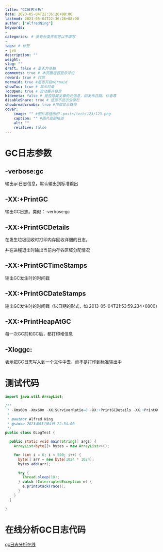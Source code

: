 ```yaml
---
title: "GC日志分析"
date: 2023-05-04T22:36:26+08:00
lastmod: 2023-05-04T22:36:26+08:00
author: ["AlfredNing"]
keywords: 
- 
categories: # 没有分类界面可以不填写
- 
tags: # 标签
- jvm
description: ""
weight:
slug: ""
draft: false # 是否为草稿
comments: true # 本页面是否显示评论
reward: true # 打赏
mermaid: true #是否开启mermaid
showToc: true # 显示目录
TocOpen: true # 自动展开目录
hidemeta: false # 是否隐藏文章的元信息，如发布日期、作者等
disableShare: true # 底部不显示分享栏
showbreadcrumbs: true #顶部显示路径
cover:
    image: "" #图片路径例如：posts/tech/123/123.png
    caption: "" #图片底部描述
    alt: ""
    relative: false
---
```


# GC日志参数

## -verbose:gc

输出gc日志信息，默认输出到标准输出

## -XX:+PrintGC

输出GC日志。类似：-verbose:gc

## -XX:+PrintGCDetails

在发生垃圾回收时打印内存回收详细的日志，

并在进程退出时输出当前内存各区域分配情况

## -XX:+PrintGCTimeStamps

输出GC发生时的时间戳

## -XX:+PrintGCDateStamps

输出GC发生时的时间戳（以日期的形式，如 2013-05-04T21:53:59.234+0800）

## -XX:+PrintHeapAtGC

每一次GC前和GC后，都打印堆信息

## -Xloggc:<file>

表示把GC日志写入到一个文件中去，而不是打印到标准输出中

# 测试代码

```java
import java.util.ArrayList;

/**
 * -Xms60m -Xmx60m -XX:SurvivorRatio=8 -XX:+PrintGCDetails -XX:+PrintGCDateStamps -Xloggc:./logs/gc.log
 *
 * @author Alfred.Ning
 * @since 2023年05月04日 22:54:00
 */
public class GLogTest {

  public static void main(String[] args) {
    ArrayList<byte[]> bytes = new ArrayList<>();

    for (int i = 0; i < 500; i++) {
      byte[] arr = new byte[1024 * 1024];
      bytes.add(arr);

      try {
        Thread.sleep(10);
      } catch (InterruptedException e) {
        e.printStackTrace();
      }
    }
  }

}
```

# 在线分析GC日志代码

[gc日志分析在线](https://gceasy.io/)

